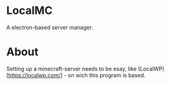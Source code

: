 # LocalMC
A electron-based server manager.

# About

Setting up a minecraft-server needs to be esay, like (LocalWP)[https://localwp.com/] - on wich this program is based.